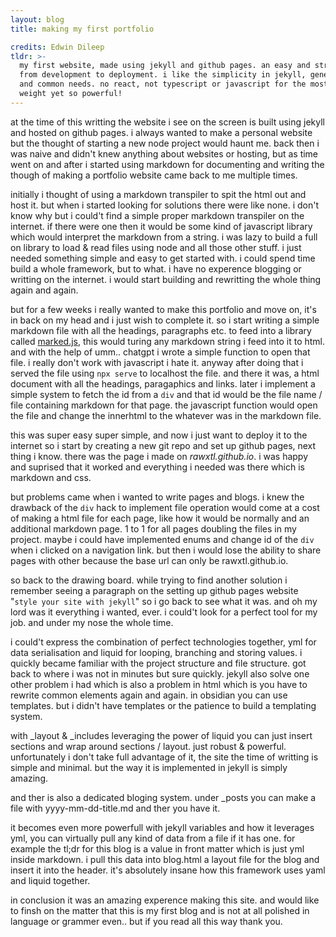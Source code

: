 ```yaml
---
layout: blog
title: making my first portfolio

credits: Edwin Dileep
tldr: >-
  my first website, made using jekyll and github pages. an easy and straight forward process
  from development to deployment. i like the simplicity in jekyll, generating static html for simple
  and common needs. no react, not typescript or javascript for the most part at least. it's light
  weight yet so powerful!
---
```


at the time of this writting the website i see on the screen is built using jekyll and hosted on github pages. i always wanted to  make a personal website but the thought of starting a new node project would haunt me. back then i was naive and didn't knew anything about websites or hosting, but as time went on and after i started using markdown for documenting and writing the though of making a portfolio website came back to me multiple times.

initially i thought of using a markdown transpiler to spit the html out and host it. but when i started looking for solutions there were like none. i don't know why but i could't find a simple proper markdown transpiler on the internet. if there were one then it would be some kind of javascript library which would interpret the markdown from a string. i was lazy to build a full on library to load & read files using node and all those other stuff. i just needed something simple and easy to get started with. i could spend time build a whole framework, but to what. i have no experence blogging or writting on the internet. i would start building and rewritting the whole thing again and again.

but for a few weeks i really wanted to make this portfolio and move on, it's in back on my head and i just wish to complete it. so i start writing a simple markdown file with all the headings, paragraphs etc. to feed into a library called [marked.js](https://marked.js.org/), this would turing any markdown string i feed into it to html. and with the help of umm.. chatgpt i wrote a simple function to open that file. i really don't work with javascript i hate it. anyway after doing that i served the file using ``npx serve`` to localhost the file. and there it was, a html document with all the headings, paragaphics and links. later i implement a simple system to fetch the id from a ``div`` and that id would be the file name / file containing markdown for that page. the javascript function would open the file and change the innerhtml to the whatever was in the markdown file.

this was super easy super simple, and now i just want to deploy it to the internet so i start by creating a new git repo and set up github pages, next thing i know. there was the page i made on _rawxtl.github.io_. i was happy and suprised that it worked and  everything i needed was there which is markdown and css.

but problems came when i wanted to write pages and blogs. i knew the drawback of the ``div`` hack to implement file operation would come at a cost of making a html file for each page, like how it would be normally and an additional markdown page. 1 to 1 for all pages doubling the files in my project. maybe i could have implemented enums and change id of the ``div`` when i clicked on a navigation link. but then i would lose the ability to share pages with other because the base url can only be rawxtl.github.io.

so back to the drawing board. while trying to find another solution i remember seeing a paragraph on the setting up github pages website "``style your site with jekyll``" so i go back to see what it was. and oh my lord was it everything i wanted, ever. i could't look for a perfect tool for my job. and under my nose the whole time.

i could't express the combination of perfect technologies together, yml for data serialisation and liquid for looping, branching and storing values. i quickly became familiar with the project structure and file structure. got back to where i was not in minutes but sure quickly. jekyll also solve one other problem i had which is also a problem in html which is you have to rewrite common elements again and again. in obsidian you can use templates. but i didn't have templates or the patience to build a templating system.

with _layout & _includes leveraging the power of liquid you can just insert sections and wrap around sections / layout. just robust & powerful. unfortunately i don't take full advantage of it, the site the time of writting is simple and minimal. but the way it is implemented in jekyll is simply amazing.

and ther is also a dedicated bloging system. under _posts you can make a file with yyyy-mm-dd-title.md and ther you have it.

it becomes even more powerfull with jekyll variables and how it leverages yml, you can virtually pull any kind of data from a file if it has one. for example the tl;dr for this blog is a value in front matter which is just yml inside markdown. i pull this data into blog.html a layout file for the blog and insert it into the header. it's absolutely insane how this framework uses yaml and liquid together. 

in conclusion it was an amazing experence making this site. and would like to finsh on the matter that this is my first blog and is not at all polished in language or grammer even.. but if you read all this way thank you.

